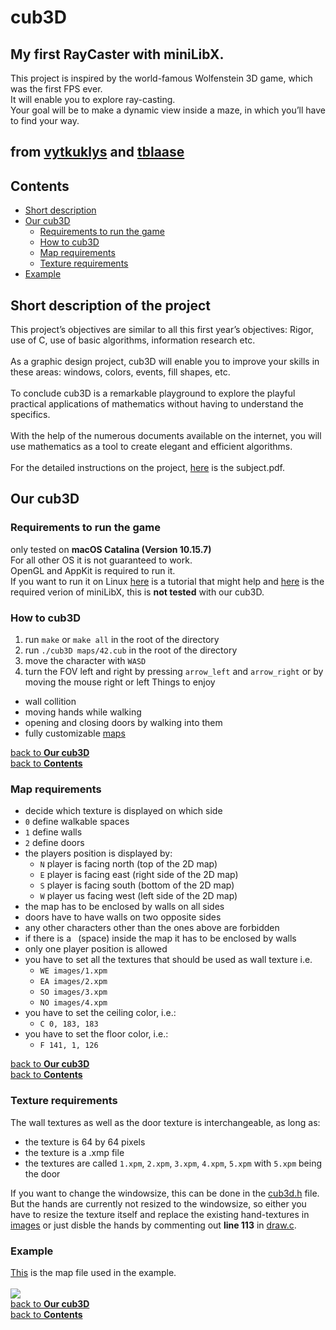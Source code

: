 # cub3D
## My first RayCaster with miniLibX.
This project is inspired by the world-famous Wolfenstein 3D game, which was the first FPS ever.<br>
It will enable you to explore ray-casting.<br>
Your goal will be to make a dynamic view inside a maze, in which you’ll have to find your way.<br>
## from [vytkuklys](https://github.com/vytkuklys) and [tblaase](https://github.com/tblaase)<br>
<!-- ![result](https://github.com/vytkuklys/42_cub3d/blob/main/readme_additions/minishell_result.jpg) -->
## Contents
- [Short description](https://github.com/vytkuklys/42_cub3d#short-description-of-the-project)
- [Our cub3D](https://github.com/vytkuklys/42_cub3d#our-cub3d)
  - [Requirements to run the game](https://github.com/vytkuklys/42_cub3d#requirements-to-run-the-game)
  - [How to cub3D](https://github.com/vytkuklys/42_cub3d#how-to-cub3d)
  - [Map requirements](https://github.com/vytkuklys/42_cub3d#map-requirements)
  - [Texture requirements](https://github.com/vytkuklys/42_cub3d#texture-requirements)
- [Example](https://github.com/vytkuklys/42_cub3d#example)

## Short description of the project

This project’s objectives are similar to all this first year’s objectives: Rigor, use of C, use of basic algorithms, information research etc.<br><br>
As a graphic design project, cub3D will enable you to improve your skills in these areas: windows, colors, events, fill shapes, etc.<br><br>
To conclude cub3D is a remarkable playground to explore the playful practical applications of mathematics without having to understand the specifics.<br><br>
With the help of the numerous documents available on the internet, you will use mathematics as a tool to create elegant and efficient algorithms.<br><br>
For the detailed instructions on the project, [here](https://github.com/vytkuklys/42_cub3d/blob/main/readme_additions/en.subject.pdf) is the subject.pdf.<br>

## Our cub3D
### Requirements to run the game
only tested on **macOS Catalina (Version 10.15.7)**<br>
For all other OS it is not guaranteed to work.<br>
OpenGL and AppKit is required to run it.<br>
If you want to run it on Linux [here](https://harm-smits.github.io/42docs/libs/minilibx/getting_started.html#compilation-on-linux) is a tutorial that might help and [here](https://github.com/42Paris/minilibx-linux) is the required verion of miniLibX, this is **not tested** with our cub3D.<br>
### How to cub3D
1. run `make` or `make all` in the root of the directory
2. run `./cub3D maps/42.cub` in the root of the directory
3. move the character with `WASD`
4. turn the FOV left and right by pressing `arrow_left` and `arrow_right` or by moving the mouse right or left
Things to enjoy
- wall collition
- moving hands while walking
- opening and closing doors by walking into them
- fully customizable [maps](https://github.com/vytkuklys/42_cub3d/tree/main/maps)

[back to **Our cub3D**](https://github.com/vytkuklys/42_cub3d#our-cub3d)<br>
[back to **Contents**](https://github.com/vytkuklys/42_cub3d#contents)<br>

### Map requirements
- decide which texture is displayed on which side
- `0` define walkable spaces
- `1` define walls
- `2` define doors
- the players position is displayed by:
  - `N` player is facing north (top of the 2D map)
  - `E` player is facing east (right side of the 2D map)
  - `S` player is facing south (bottom of the 2D map)
  - `W` player us facing west (left side of the 2D map)
- the map has to be enclosed by walls on all sides
- doors have to have walls on two opposite sides
- any other characters other than the ones above are forbidden
- if there is a ` `(space)&nbsp;inside the map it has to be enclosed by walls
- only one player position is allowed
- you have to set all the textures that should be used as wall texture i.e.
  - `WE images/1.xpm`
  - `EA images/2.xpm`
  - `SO images/3.xpm`
  - `NO images/4.xpm`
- you have to set the ceiling color, i.e.:
  - `C 0, 183, 183`
- you have to set the floor color, i.e.:
  - `F 141, 1, 126`

[back to **Our cub3D**](https://github.com/vytkuklys/42_cub3d#our-cub3d)<br>
[back to **Contents**](https://github.com/vytkuklys/42_cub3d#contents)<br>

### Texture requirements
The wall textures as well as the door texture is interchangeable, as long as:<br>
- the texture is 64 by 64 pixels
- the texture is a .xmp file
- the textures are called `1.xpm`, `2.xpm`, `3.xpm`, `4.xpm`, `5.xpm` with `5.xpm` being the door

If you want to change the windowsize, this can be done in the [cub3d.h](https://github.com/vytkuklys/42_cub3d/blob/main/include/cub3d.h) file.<br>
But the hands are currently not resized to the windowsize, so either you have to resize the texture itself and replace the existing hand-textures in [images](https://github.com/vytkuklys/42_cub3d/tree/main/images) or just disble the hands by commenting out **line 113** in [draw.c](https://github.com/vytkuklys/42_cub3d/blob/main/src/draw.c).<br>

### Example
[This](https://github.com/vytkuklys/42_cub3d/blob/main/maps/42.cub) is the map file used in the example.<br><br>
<img src="readme_additions/example.gif"/><br>
[back to **Our cub3D**](https://github.com/vytkuklys/42_cub3d#our-cub3d)<br>
[back to **Contents**](https://github.com/vytkuklys/42_cub3d#contents)<br>
